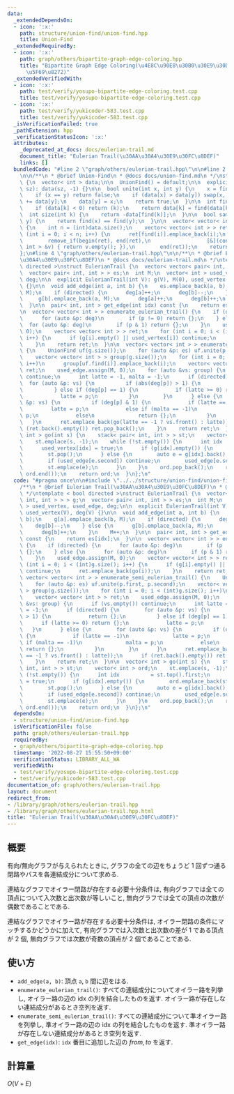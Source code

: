 ```yaml
---
data:
  _extendedDependsOn:
  - icon: ':x:'
    path: structure/union-find/union-find.hpp
    title: Union-Find
  _extendedRequiredBy:
  - icon: ':x:'
    path: graph/others/bipartite-graph-edge-coloring.hpp
    title: "Bipartite Graph Edge Coloring(\u4E8C\u90E8\u30B0\u30E9\u30D5\u306E\u8FBA\
      \u5F69\u8272)"
  _extendedVerifiedWith:
  - icon: ':x:'
    path: test/verify/yosupo-bipartite-edge-coloring.test.cpp
    title: test/verify/yosupo-bipartite-edge-coloring.test.cpp
  - icon: ':x:'
    path: test/verify/yukicoder-583.test.cpp
    title: test/verify/yukicoder-583.test.cpp
  _isVerificationFailed: true
  _pathExtension: hpp
  _verificationStatusIcon: ':x:'
  attributes:
    _deprecated_at_docs: docs/eulerian-trail.md
    document_title: "Eulerian Trail(\u30AA\u30A4\u30E9\u30FC\u8DEF)"
    links: []
  bundledCode: "#line 2 \"graph/others/eulerian-trail.hpp\"\n\n#line 2 \"structure/union-find/union-find.hpp\"\
    \n\n/**\n * @brief Union-Find\n * @docs docs/union-find.md\n */\nstruct UnionFind\
    \ {\n  vector< int > data;\n\n  UnionFind() = default;\n\n  explicit UnionFind(size_t\
    \ sz): data(sz, -1) {}\n\n  bool unite(int x, int y) {\n    x = find(x), y = find(y);\n\
    \    if (x == y) return false;\n    if (data[x] > data[y]) swap(x, y);\n    data[x]\
    \ += data[y];\n    data[y] = x;\n    return true;\n  }\n\n  int find(int k) {\n\
    \    if (data[k] < 0) return (k);\n    return data[k] = find(data[k]);\n  }\n\n\
    \  int size(int k) {\n    return -data[find(k)];\n  }\n\n  bool same(int x, int\
    \ y) {\n    return find(x) == find(y);\n  }\n\n  vector< vector< int > > groups()\
    \ {\n    int n = (int)data.size();\n    vector< vector< int > > ret(n);\n    for\
    \ (int i = 0; i < n; i++) {\n      ret[find(i)].emplace_back(i);\n    }\n    ret.erase(\n\
    \        remove_if(begin(ret), end(ret),\n                  [&](const vector<\
    \ int > &v) { return v.empty(); }),\n        end(ret));\n    return ret;\n  }\n\
    };\n#line 4 \"graph/others/eulerian-trail.hpp\"\n\n/**\n * @brief Eulerian Trail(\u30AA\
    \u30A4\u30E9\u30FC\u8DEF)\n * @docs docs/eulerian-trail.md\n */\ntemplate < bool\
    \ directed >\nstruct EulerianTrail {\n  vector< vector< pair< int, int > > > g;\n\
    \  vector< pair< int, int > > es;\n  int M;\n  vector< int > used_vertex, used_edge,\
    \ deg;\n\n  explicit EulerianTrail(int V): g(V), M(0), used_vertex(V), deg(V)\
    \ {}\n\n  void add_edge(int a, int b) {\n    es.emplace_back(a, b);\n    g[a].emplace_back(b,\
    \ M);\n    if (directed) {\n      deg[a]++;\n      deg[b]--;\n    } else {\n \
    \     g[b].emplace_back(a, M);\n      deg[a]++;\n      deg[b]++;\n    }\n    M++;\n\
    \  }\n\n  pair< int, int > get_edge(int idx) const {\n    return es[idx];\n  }\n\
    \n  vector< vector< int > > enumerate_eulerian_trail() {\n    if (directed) {\n\
    \      for (auto &p: deg)\n        if (p != 0) return {};\n    } else {\n    \
    \  for (auto &p: deg)\n        if (p & 1) return {};\n    }\n    used_edge.assign(M,\
    \ 0);\n    vector< vector< int > > ret;\n    for (int i = 0; i < (int)g.size();\
    \ i++) {\n      if (g[i].empty() || used_vertex[i]) continue;\n      ret.emplace_back(go(i));\n\
    \    }\n    return ret;\n  }\n\n  vector< vector< int > > enumerate_semi_eulerian_trail()\
    \ {\n    UnionFind uf(g.size());\n    for (auto &p: es) uf.unite(p.first, p.second);\n\
    \    vector< vector< int > > group(g.size());\n    for (int i = 0; i < (int)g.size();\
    \ i++)\n      group[uf.find(i)].emplace_back(i);\n    vector< vector< int > >\
    \ ret;\n    used_edge.assign(M, 0);\n    for (auto &vs: group) {\n      if (vs.empty())\
    \ continue;\n      int latte = -1, malta = -1;\n      if (directed) {\n      \
    \  for (auto &p: vs) {\n          if (abs(deg[p]) > 1) {\n            return {};\n\
    \          } else if (deg[p] == 1) {\n            if (latte >= 0) return {};\n\
    \            latte = p;\n          }\n        }\n      } else {\n        for (auto\
    \ &p: vs) {\n          if (deg[p] & 1) {\n            if (latte == -1)\n     \
    \         latte = p;\n            else if (malta == -1)\n              malta =\
    \ p;\n            else\n              return {};\n          }\n        }\n   \
    \   }\n      ret.emplace_back(go(latte == -1 ? vs.front() : latte));\n      if\
    \ (ret.back().empty()) ret.pop_back();\n    }\n    return ret;\n  }\n\n  vector<\
    \ int > go(int s) {\n    stack< pair< int, int > > st;\n    vector< int > ord;\n\
    \    st.emplace(s, -1);\n    while (!st.empty()) {\n      int idx          = st.top().first;\n\
    \      used_vertex[idx] = true;\n      if (g[idx].empty()) {\n        ord.emplace_back(st.top().second);\n\
    \        st.pop();\n      } else {\n        auto e = g[idx].back();\n        g[idx].pop_back();\n\
    \        if (used_edge[e.second]) continue;\n        used_edge[e.second] = true;\n\
    \        st.emplace(e);\n      }\n    }\n    ord.pop_back();\n    reverse(ord.begin(),\
    \ ord.end());\n    return ord;\n  }\n};\n"
  code: "#pragma once\n\n#include \"../../structure/union-find/union-find.hpp\"\n\n\
    /**\n * @brief Eulerian Trail(\u30AA\u30A4\u30E9\u30FC\u8DEF)\n * @docs docs/eulerian-trail.md\n\
    \ */\ntemplate < bool directed >\nstruct EulerianTrail {\n  vector< vector< pair<\
    \ int, int > > > g;\n  vector< pair< int, int > > es;\n  int M;\n  vector< int\
    \ > used_vertex, used_edge, deg;\n\n  explicit EulerianTrail(int V): g(V), M(0),\
    \ used_vertex(V), deg(V) {}\n\n  void add_edge(int a, int b) {\n    es.emplace_back(a,\
    \ b);\n    g[a].emplace_back(b, M);\n    if (directed) {\n      deg[a]++;\n  \
    \    deg[b]--;\n    } else {\n      g[b].emplace_back(a, M);\n      deg[a]++;\n\
    \      deg[b]++;\n    }\n    M++;\n  }\n\n  pair< int, int > get_edge(int idx)\
    \ const {\n    return es[idx];\n  }\n\n  vector< vector< int > > enumerate_eulerian_trail()\
    \ {\n    if (directed) {\n      for (auto &p: deg)\n        if (p != 0) return\
    \ {};\n    } else {\n      for (auto &p: deg)\n        if (p & 1) return {};\n\
    \    }\n    used_edge.assign(M, 0);\n    vector< vector< int > > ret;\n    for\
    \ (int i = 0; i < (int)g.size(); i++) {\n      if (g[i].empty() || used_vertex[i])\
    \ continue;\n      ret.emplace_back(go(i));\n    }\n    return ret;\n  }\n\n \
    \ vector< vector< int > > enumerate_semi_eulerian_trail() {\n    UnionFind uf(g.size());\n\
    \    for (auto &p: es) uf.unite(p.first, p.second);\n    vector< vector< int >\
    \ > group(g.size());\n    for (int i = 0; i < (int)g.size(); i++)\n      group[uf.find(i)].emplace_back(i);\n\
    \    vector< vector< int > > ret;\n    used_edge.assign(M, 0);\n    for (auto\
    \ &vs: group) {\n      if (vs.empty()) continue;\n      int latte = -1, malta\
    \ = -1;\n      if (directed) {\n        for (auto &p: vs) {\n          if (abs(deg[p])\
    \ > 1) {\n            return {};\n          } else if (deg[p] == 1) {\n      \
    \      if (latte >= 0) return {};\n            latte = p;\n          }\n     \
    \   }\n      } else {\n        for (auto &p: vs) {\n          if (deg[p] & 1)\
    \ {\n            if (latte == -1)\n              latte = p;\n            else\
    \ if (malta == -1)\n              malta = p;\n            else\n             \
    \ return {};\n          }\n        }\n      }\n      ret.emplace_back(go(latte\
    \ == -1 ? vs.front() : latte));\n      if (ret.back().empty()) ret.pop_back();\n\
    \    }\n    return ret;\n  }\n\n  vector< int > go(int s) {\n    stack< pair<\
    \ int, int > > st;\n    vector< int > ord;\n    st.emplace(s, -1);\n    while\
    \ (!st.empty()) {\n      int idx          = st.top().first;\n      used_vertex[idx]\
    \ = true;\n      if (g[idx].empty()) {\n        ord.emplace_back(st.top().second);\n\
    \        st.pop();\n      } else {\n        auto e = g[idx].back();\n        g[idx].pop_back();\n\
    \        if (used_edge[e.second]) continue;\n        used_edge[e.second] = true;\n\
    \        st.emplace(e);\n      }\n    }\n    ord.pop_back();\n    reverse(ord.begin(),\
    \ ord.end());\n    return ord;\n  }\n};\n"
  dependsOn:
  - structure/union-find/union-find.hpp
  isVerificationFile: false
  path: graph/others/eulerian-trail.hpp
  requiredBy:
  - graph/others/bipartite-graph-edge-coloring.hpp
  timestamp: '2022-08-27 15:55:50+09:00'
  verificationStatus: LIBRARY_ALL_WA
  verifiedWith:
  - test/verify/yosupo-bipartite-edge-coloring.test.cpp
  - test/verify/yukicoder-583.test.cpp
documentation_of: graph/others/eulerian-trail.hpp
layout: document
redirect_from:
- /library/graph/others/eulerian-trail.hpp
- /library/graph/others/eulerian-trail.hpp.html
title: "Eulerian Trail(\u30AA\u30A4\u30E9\u30FC\u8DEF)"
---
```

## 概要

有向/無向グラフが与えられたときに, グラフの全ての辺をちょうど $1$ 回ずつ通る閉路やパスを各連結成分について求める.

連結なグラフでオイラー閉路が存在する必要十分条件は, 有向グラフでは全ての頂点について入次数と出次数が等しいこと, 無向グラフでは全ての頂点の次数が偶数であることである.

連結なグラフでオイラー路が存在する必要十分条件は, オイラー閉路の条件にマッチするかどうかに加えて, 有向グラフでは入次数と出次数の差が $1$ である頂点が $2$ 個, 無向グラフでは次数が奇数の頂点が $2$ 個であることである.

## 使い方

* `add_edge(a, b)`: 頂点 `a`, `b` 間に辺をはる.
* `enumerate_eulerian_trail()`: すべての連結成分についてオイラー路を列挙し, オイラー路の辺の idx の列を結合したものを返す. オイラー路が存在しない連結成分があるとき空列を返す.
* `enumerate_semi_eulerian_trail()`: すべての連結成分について準オイラー路を列挙し, 準オイラー路の辺の idx の列を結合したものを返す. 準オイラー路が存在しない連結成分があるとき空列を返す.
* `get_edge(idx)`: `idx` 番目に追加した辺の ${from, to}$ を返す.

## 計算量

$O(V + E)$
